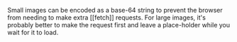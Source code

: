 Small images can be encoded as a base-64 string to prevent the browser from needing to make extra [[fetch]] requests. For large images, it's probably better to make the request first and leave a place-holder while you wait for it to load.
